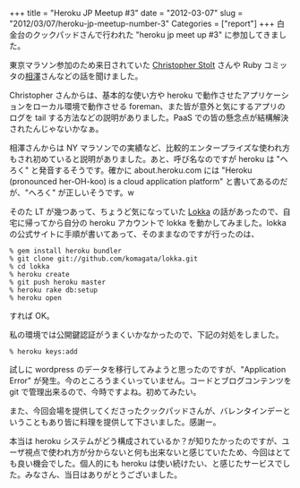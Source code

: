 +++
title = "Heroku JP Meetup #3"
date = "2012-03-07"
slug = "2012/03/07/heroku-jp-meetup-number-3"
Categories = ["report"]
+++
白金台のクックパッドさんで行われた "heroku jp meet up #3" に参加してきました。

東京マラソン参加のため来日されていた <a href="http://twitter.com/stolt45">Christopher Stolt</a> さんや Ruby コミッタの<a href="http://twitter.com/ayumin">相澤</a>さんなどの話を聞けました。

Christopher さんからは、基本的な使い方や heroku で動作させたアプリケーションをローカル環境で動作させる foreman、また皆が意外と気にするアプリのログを tail する方法などの説明がありました。PaaS での皆の懸念点が結構解決されたんじゃないかなぁ。

相澤さんからは NY マラソンでの実績など、比較的エンタープライズな使われ方もされ初めていると説明がありました。あと、呼び名なのですが heroku は "へろく" と発音するそうです。確かに about.heroku.com には "Heroku (pronounced her-OH-koo) is a cloud application platform" と書いてあるのだが、"へろく" が正しいそうです。w

そのた LT が幾つあって、ちょうど気になっていた <a href="http://lokka.org/">Lokka</a> の話があったので、自宅に帰ってから自分の heroku アカウントで lokka を動かしてみました。lokka の公式サイトに手順が書いてあって、そのままなのですが行ったのは、

    % gem install heroku bundler
    % git clone git://github.com/komagata/lokka.git
    % cd lokka
    % heroku create
    % git push heroku master
    % heroku rake db:setup
    % heroku open

すれば OK。

私の環境では公開鍵認証がうまくいかなかったので、下記の対処をしました。

    % heroku keys:add

試しに wordpress のデータを移行してみようと思ったのですが、"Application Error" が発生。今のところうまくいっていません。コードとブログコンテンツを git で管理出来るので、今時ですよね。初めてみたい。

また、今回会場を提供してくださったクックパッドさんが、バレンタインデーということもあり皆に料理を提供して下さいました。感謝ー。

本当は heroku システムがどう構成されているか？が知りたかったのですが、ユーザ視点で使われ方が分からないと何も出来ないと感じていたため、今回はとても良い機会でした。個人的にも heroku は使い続けたい、と感じたサービスでした。みなさん、当日はありがとうございました。
